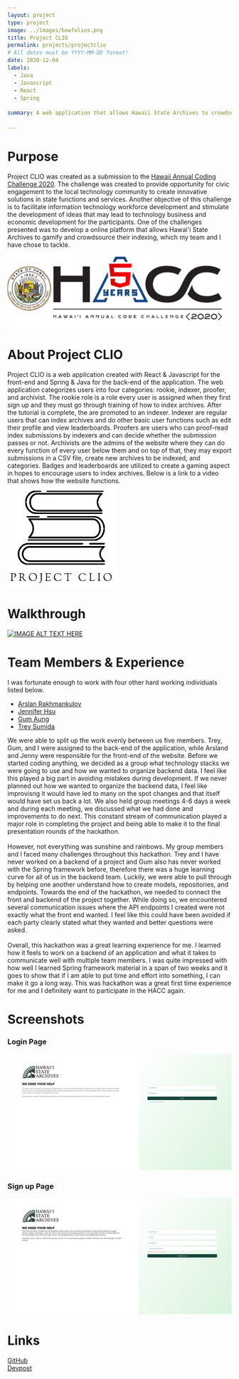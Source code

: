 ```yaml
---
layout: project
type: project
image: ../images/bowfolios.png
title: Project CLIO
permalink: projects/projectclio
# All dates must be YYYY-MM-DD format!
date: 2020-12-04
labels:
  - Java
  - Javascript
  - React
  - Spring
  
summary: A web application that allows Hawaii State Archives to crowdsource the indexing effort by gamifying it.

---
```


# Purpose
Project CLIO was created as a submission to the [Hawaii Annual Coding Challenge 2020](https://hacc.hawaii.gov/). The challenge was created to provide opportunity for civic engagement to the local technology community to create innovative solutions in state functions and services. Another objective of this challenge is to facilitate information technology workforce development and stimulate the development of ideas that may lead to technology business and economic development for the participants. One of the challenges presented was to develop a online platform that allows Hawai'i State Archives to gamify and crowdsource their indexing, which my team and I have chose to tackle.<br/>
<img src="../images/hacc.png">

# About Project CLIO
Project CLIO is a web application created with React & Javascript for the front-end and Spring & Java for the back-end of the application. The web application categorizes users into four categories: rookie, indexer, proofer, and archivist. The rookie role is a role every user is assigned when they first sign up and they must go through training of how to index archives. After the tutorial is complete, the are promoted to an indexer. Indexer are regular users that can index archives and do other basic user functions such as edit their profile and view leaderboards. Proofers are users who can proof-read index submissions by indexers and can decide whether the submission passes or not. Archivists are the admins of the website where they can do every function of every user below them and on top of that, they may export submissions in a CSV file, create new archives to be indexed, and categories. Badges and leaderboards are utilized to create a gaming aspect in hopes to encourage users to index archives. Below is a link to a video that shows how the website functions. <br/>
<img src="../images/PROJECT CLIO.png"><br/>

# Walkthrough
[![IMAGE ALT TEXT HERE](https://img.youtube.com/vi/YdfcoQ9xLtc/0.jpg)](https://www.youtube.com/watch?v=YdfcoQ9xLtc)<br/>

<a name="members"></a>
# Team Members & Experience
I was fortunate enough to work with four other hard working individuals listed below.
* [Arslan Rakhmankulov](https://github.com/arslan-r)
* [Jennifer Hsu](https://github.com/jhsuP)
* [Gum Aung](https://github.com/gumsanaung)
* [Trey Sumida](https://github.com/trey-sumida)<br/>

We were able to split up the work evenly between us five members. Trey, Gum, and I were assigned to the back-end of the application, while Arsland and Jenny were responsible for the front-end of the website. Before we started coding anything, we decided as a group what technology stacks we were going to use and how we wanted to organize backend data. I feel like this played a big part in avoiding mistakes during development. If we never planned out how we wanted to organize the backend data, I feel like improvisng it would have led to many on the spot changes and that itself would have set us back a lot. We also held group meetings 4-6 days a week and during each meeting, we discussed what we had done and improvements to do next. This constant stream of communication played a major role in completing the project and being able to make it to the final presentation rounds of the hackathon.<br/>
<br/>
However, not everything was sunshine and rainbows. My group members and I faced many challenges throughout this hackathon. Trey and I have never worked on a backend of a project and Gum also has never worked with the Spring framework before, therefore there was a huge learning curve for all of us in the backend team. Luckily, we were able to pull through by helping one another understand how to create models, repositories, and endpoints. Towards the end of the hackathon, we needed to connect the front and backend of the project together. While doing so, we encountered several communication issues where the API endpoints I created were not exactly what the front end wanted. I feel like this could have been avoided if each party clearly stated what they wanted and better questions were asked. <br/>
<br/>
Overall, this hackathon was a great learning experience for me. I learned how it feels to work on a backend of an application and what it takes to communicate well with multiple team members. I was quite impressed with how well I learned Spring framework material in a span of two weeks and it goes to show that if I am able to put time and effort into something, I can make it go a long way. This was hackathon was a great first time experience for me and I definitely want to participate in the HACC again.

<a name="screenshots"></a>
# Screenshots
### Login Page
<img src="../images/clio_home.png"><br/>
### Sign up Page
<img src="../images/clio_signup.png"><br/>
# Links
[GitHub](https://github.com/HACC2020/ByteCryb) <br/>
[Devpost](https://devpost.com/software/project-clio) <br/>






